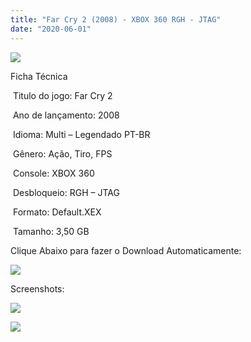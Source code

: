```yaml
---
title: "Far Cry 2 (2008) - XBOX 360 RGH - JTAG"
date: "2020-06-01"
---
```


![](https://1.bp.blogspot.com/-sxSHbEAdyk4/XtRo07AJNjI/AAAAAAAAIdE/W6Q4IPwb5bo_bW9NsuucE6Go4TfbxKUugCK4BGAsYHg/Screenshot_2.png)

Ficha Técnica

 Titulo do jogo: Far Cry 2

 Ano de lançamento: 2008

 Idioma: Multi – Legendado PT-BR

 Gênero: Ação, Tiro, FPS  

 Console: XBOX 360

 Desbloqueio: RGH – JTAG

 Formato: Default.XEX

 Tamanho: 3,50 GB

Clique Abaixo para fazer o Download Automaticamente:

[![](https://1.bp.blogspot.com/-eNerQjlxWXg/Xsyoy1YwxPI/AAAAAAAAG8o/qs-0XGNQDR4jSn0uGinE3EzKZZ6GoZnEACPcBGAYYCw/s1600/LINK1.png)](https://zee.gl/ADHIjO8V)

Screenshots:

[![](https://1.bp.blogspot.com/-TQbWLKJomXc/XtRo0POrrVI/AAAAAAAAIdA/lqOz0rS6SdQrZ-DDQFOHtQ7ppXXs5wMwACK4BGAsYHg/w400-h225/maxresdefault.jpg)](https://1.bp.blogspot.com/-TQbWLKJomXc/XtRo0POrrVI/AAAAAAAAIdA/lqOz0rS6SdQrZ-DDQFOHtQ7ppXXs5wMwACK4BGAsYHg/maxresdefault.jpg)

![](https://1.bp.blogspot.com/-OAVjV0CEkR0/XtRozbo7pgI/AAAAAAAAIc8/BSCiskprEAoBElMecO6ZZmvkUkYgKaSiQCK4BGAsYHg/w400-h250/176547-farcry2_04.jpg)
